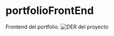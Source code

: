 # portfolioFrontEnd
Frontend del portfolio.
![DER del proyecto](https://drive.google.com/file/d/1YESUmFmR_8uBvrlr-i09B1mwWrGyfoPt/view?usp=sharing)
